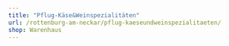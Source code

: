```yaml
---
title: "Pflug-Käse&Weinspezialitäten"
url: /rottenburg-am-neckar/pflug-kaeseundweinspezialitaeten/
shop: Warenhaus
---
```

